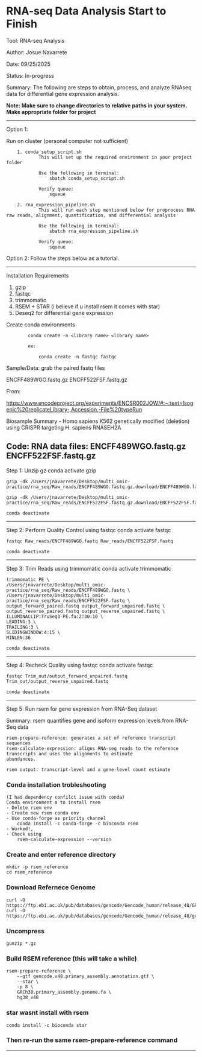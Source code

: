 # RNA-seq Data Analysis Start to Finish

Tool: RNA-seq Analysis

Author: Josue Navarrete

Date: 09/25/2025

Status: In-progress

Summary: The following are steps to obtain, process, and analyze RNAseq data for differential gene expression analysis. 

**Note:
Make sure to change directories to relative paths in your system. Make appropriate folder for project**

_________________________________________________________________________________________________________________________________________________________

Option 1:

Run on cluster (personal computer not sufficient) 

        1. conda_setup_script.sh 
                This will set up the required environment in your project folder

                Use the following in terminal:
                    sbatch conda_setup_script.sh

                Verify queue:
                    squeue
        
        2. rna_expression_pipeline.sh 
                This will run each step mentioned below for proprocess RNA raw reads, alignment, quantification, and differential analysis

                Use the following in terminal:
                    sbatch rna_expression_pipeline.sh

                Verify queue:
                    squeue


Option 2:
Follow the steps below as a tutorial.

_________________________________________________________________________________________________________________________________________________________

Installation Requirements
1. gzip
2. fastqc 
3. trimmomatic 
4. RSEM + STAR (i believe if u install rsem it comes with star)
5. Deseq2 for differential gene expression


Create conda environments 
```   
        conda create -n <library name> <library name>
        
        ex: 
            
            conda create -n fastqc fastqc
```
Sample/Data: grab the paired fastq files 


ENCFF489WGO.fastq.gz
ENCFF522FSF.fastq.gz

From:

https://www.encodeproject.org/experiments/ENCSR002JOW/#:~:text=Isogenic%20replicateLibrary-,Accession,-File%20typeRun
<br/>

Biosample Summary - Homo sapiens K562 genetically modified (deletion) using CRISPR targeting H. sapiens RNASEH2A




Code:
RNA data files:
ENCFF489WGO.fastq.gz
ENCFF522FSF.fastq.gz
-----------------------------------------------------------------------------
Step 1: Unzip gz 
    conda activate gzip

    gzip -dk /Users/jnavarrete/Desktop/multi_omic-practice/rna_seq/Raw_reads/ENCFF489WGO.fastq.gz.download/ENCFF489WGO.fastq.gz

    gzip -dk /Users/jnavarrete/Desktop/multi_omic-practice/rna_seq/Raw_reads/ENCFF522FSF.fastq.gz.download/ENCFF522FSF.fastq.gz 

    conda deactivate
-----------------------------------------------------------------------------
Step 2: Perform Quality Control using fastqc
    conda activate fastqc

    fastqc Raw_reads/ENCFF489WGO.fastq Raw_reads/ENCFF522FSF.fastq

    conda deactivate 
-----------------------------------------------------------------------------
Step 3: Trim Reads using trimmomatic
    conda activate trimmomatic

    trimmomatic PE \
    /Users/jnavarrete/Desktop/multi_omic-practice/rna_seq/Raw_reads/ENCFF489WGO.fastq \
    /Users/jnavarrete/Desktop/multi_omic-practice/rna_seq/Raw_reads/ENCFF522FSF.fastq \
    output_forward_paired.fastq output_forward_unpaired.fastq \
    output_reverse_paired.fastq output_reverse_unpaired.fastq \
    ILLUMINACLIP:TruSeq3-PE.fa:2:30:10 \
    LEADING:3 \
    TRAILING:3 \
    SLIDINGWINDOW:4:15 \
    MINLEN:36

    conda deactivate
-----------------------------------------------------------------------------
Step 4: Recheck Quality using fastqc 
    conda activate fastqc

    fastqc Trim_out/output_forward_unpaired.fastq Trim_out/output_reverse_unpaired.fastq

    conda deactivate 
-----------------------------------------------------------------------------
Step 5: Run rsem for gene expression from RNA-Seq dataset

Summary:
    rsem quantifies gene and isoform expression levels from RNA-Seq data 

    rsem-prepare-reference: generates a set of reference transcript sequences 
    rsem-calculate-expression: aligns RNA-seq reads to the reference transcripts and uses the alignments to estimate
    abundances.

    rsem output: transcript-level and a gene-level count estimate


### Conda installation trobleshooting
    (I had dependency confilct issue with conda)
    Conda environment a to install rsem
    - Delete rsem env 
    - Create new rsem conda env 
    - Use conda-forge as priority channel
        conda install -c conda-forge -c bioconda rsem
    - Worked!, 
    - Check using 
        rsem-calculate-expression --version

### Create and enter reference directory
    mkdir -p rsem_reference
    cd rsem_reference

### Download Refernece Genome
    curl -O https://ftp.ebi.ac.uk/pub/databases/gencode/Gencode_human/release_48/GRCh38.primary_assembly.genome.fa.gz
    curl -O https://ftp.ebi.ac.uk/pub/databases/gencode/Gencode_human/release_48/gencode.v48.primary_assembly.annotation.gtf.gz

### Uncompress
    gunzip *.gz

### Build RSEM reference (this will take a while)
```
rsem-prepare-reference \
    --gtf gencode.v48.primary_assembly.annotation.gtf \
    --star \
    -p 8 \
    GRCh38.primary_assembly.genome.fa \
    hg38_v48
```
### star wasnt install with rsem
```
conda install -c bioconda star
```
### Then re-run the same rsem-prepare-reference command

-----------------------------------------------------------------------------

